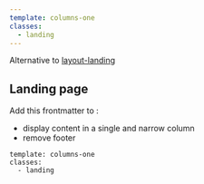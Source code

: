 ```yaml
---
template: columns-one
classes:
  - landing
---
```


Alternative to [layout-landing](/docs/layout-landing)

## Landing page
Add this frontmatter to :

- display content in a single and narrow column
- remove footer


```
template: columns-one
classes:
  - landing
``` 